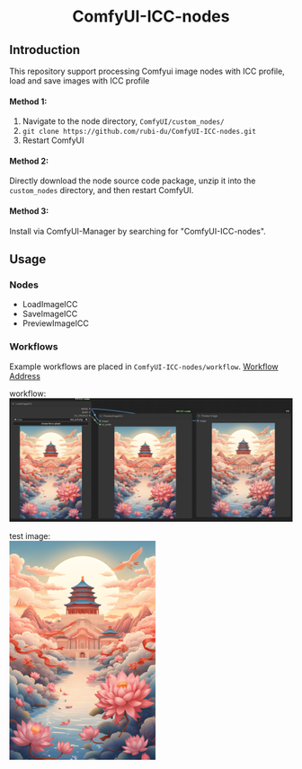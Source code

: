 <h1 align="center">ComfyUI-ICC-nodes </h1>  

  
## Introduction  
This repository support processing Comfyui image nodes with ICC profile, load and save images with ICC profile

#### Method 1:  
  
1. Navigate to the node directory, `ComfyUI/custom_nodes/`  
2. `git clone https://github.com/rubi-du/ComfyUI-ICC-nodes.git`  
3. Restart ComfyUI  
  
#### Method 2:  
Directly download the node source code package, unzip it into the `custom_nodes` directory, and then restart ComfyUI.  
  
#### Method 3:  
Install via ComfyUI-Manager by searching for "ComfyUI-ICC-nodes". 


## Usage  
### Nodes
- LoadImageICC
- SaveImageICC
- PreviewImageICC


### Workflows 
Example workflows are placed in `ComfyUI-ICC-nodes/workflow`.
[Workflow Address](./workflow/image.json) 
 
workflow:
![plot](./assets/image.png) 

test image:<br>
<img src="./assets/test_icc.png" alt="描述" width="260">
